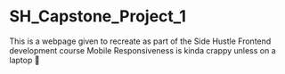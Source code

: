 # SH_Capstone_Project_1
This is a webpage given to recreate as part of the Side Hustle 
Frontend development course
Mobile Responsiveness is kinda crappy unless on a laptop 🥺
